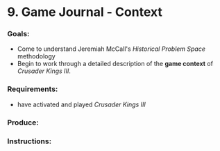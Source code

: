 # 9. Game Journal - Context

### Goals:

* Come to understand Jeremiah McCall's _Historical Problem Space_ methodology
* Begin to work through a detailed description of the **game context** of _Crusader Kings III_.

### Requirements:

* have activated and played _Crusader Kings III_

### Produce:



### Instructions:&#x20;

>
